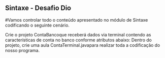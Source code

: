## Sintaxe - Desafio Dio
#Vamos controlar todo o conteúdo apresentado no módulo de Sintaxe codificando o seguinte cenário.

Crie o projeto ContaBancoque receberá dados via terminal contendo as características de conta no banco conforme atributos abaixo:
Dentro do projeto, crie uma aula ContaTerminal.javapara realizar toda a codificação do nosso programa.

